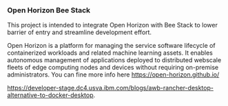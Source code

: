 ### Open Horizon Bee Stack
This project is intended to integrate Open Horizon with Bee Stack to lower barrier of entry and streamline development effort.

Open Horizon is a platform for managing the service software lifecycle of containerized workloads and related machine learning assets.  It enables autonomous management of applications deployed to distributed webscale fleets of edge computing nodes and devices without requiring on-premise administrators.  You can fine more info here https://open-horizon.github.io/



https://developer-stage.dc4.usva.ibm.com/blogs/awb-rancher-desktop-alternative-to-docker-desktop.



